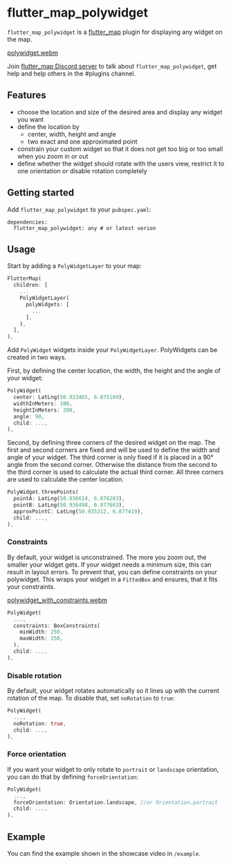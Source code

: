 <!--
This README describes the package. If you publish this package to pub.dev,
this README's contents appear on the landing page for your package.

For information about how to write a good package README, see the guide for
[writing package pages](https://dart.dev/guides/libraries/writing-package-pages).

For general information about developing packages, see the Dart guide for
[creating packages](https://dart.dev/guides/libraries/create-library-packages)
and the Flutter guide for
[developing packages and plugins](https://flutter.dev/developing-packages).
-->

# flutter_map_polywidget

`flutter_map_polywidget` is a [flutter_map](https://pub.dev/packages/flutter_map) plugin for
displaying any widget on the map.

[polywidget.webm](https://github.com/TimBaumgart/flutter_map_polywidget/assets/46818679/6caa4f5c-901b-4415-9411-a26e72e3a638)

Join [flutter_map Discord server](https://discord.gg/egEGeByf4q) to talk
about `flutter_map_polywidget`, get help and help others in the #plugins channel.

## Features

- choose the location and size of the desired area and display any widget you want
- define the location by
    - center, width, height and angle
    - two exact and one approximated point
- constrain your custom widget so that it does not get too big or too small when you zoom in or out
- define whether the widget should rotate with the users view, restrict it to one orientation or
  disable rotation completely

## Getting started

Add `flutter_map_polywidget` to your `pubspec.yaml`:

```
dependencies:
  flutter_map_polywidget: any # or latest verion
```

## Usage

Start by adding a `PolyWidgetLayer` to your map:

```dart 
FlutterMap(
  children: [
    ...
    PolyWidgetLayer(
      polyWidgets: [
        ...
      ],
    ),
  ],
),
```

Add `PolyWidget` widgets inside your `PolyWidgetLayer`. PolyWidgets can be created in two ways.

First, by defining the center location, the width, the height and the angle of your widget:

```dart             
PolyWidget(
  center: LatLng(50.933465, 6.875109),
  widthInMeters: 100,
  heightInMeters: 200,
  angle: 90,
  child: ...,
),
```

Second, by defining three corners of the desired widget on the map. The first and second corners are
fixed and will be used to define the width and angle of your widget. The third corner is only fixed
if it is placed in a 90° angle from the second corner. Otherwise the distance from the second to the
third corner is used to calculate the actual third corner. All three corners are used to calculate
the center location.

```dart 
PolyWidget.threePoints(
  pointA: LatLng(50.936614, 6.876283),
  pointB: LatLng(50.936498, 6.877663),
  approxPointC: LatLng(50.935312, 6.877419),
  child: ...,
),
```

### Constraints

By default, your widget is unconstrained. The more you zoom out, the smaller your widget gets. If
your widget needs a minimum size, this can result in layout errors. To prevent that, you can define
constraints on your polywidget. This wraps your widget in a `FittedBox` and ensures, that it fits your
constraints.

[polywidget_with_constraints.webm](https://github.com/TimBaumgart/flutter_map_polywidget/assets/46818679/64c5008a-318e-458e-9f6c-cff5c1cfe88d)

```dart 
PolyWidget(
  ...,
  constraints: BoxConstraints(
    minWidth: 250,
    maxWidth: 350,
  ),
  child: ...,
),
```

### Disable rotation

By default, your widget rotates automatically so it lines up with the current rotation of the map.
To disable that, set `noRotation` to `true`:

```dart 
PolyWidget(
  ...,
  noRotation: true,
  child: ...,
),
```

### Force orientation

If you want your widget to only rotate to `portrait` or `landscape` orientation, you can do that by
defining `forceOrientation`:

```dart                
PolyWidget(
  ...,
  forceOrientation: Orientation.landscape, //or Orientation.portrait
  child: ...,
),
```

## Example

You can find the example shown in the showcase video in `/example`.
